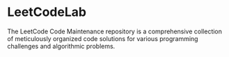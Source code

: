 # LeetCodeLab
The LeetCode Code Maintenance repository is a comprehensive collection of meticulously organized code solutions for various programming challenges and algorithmic problems.
